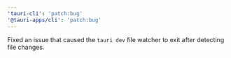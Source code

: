 ```yaml
---
'tauri-cli': 'patch:bug'
'@tauri-apps/cli': 'patch:bug'
---
```


Fixed an issue that caused the `tauri dev` file watcher to exit after detecting file changes.
